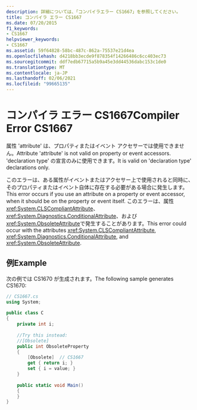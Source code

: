 ```yaml
---
description: 詳細については、「コンパイラエラー CS1667」を参照してください。
title: コンパイラ エラー CS1667
ms.date: 07/20/2015
f1_keywords:
- CS1667
helpviewer_keywords:
- CS1667
ms.assetid: 59f64828-58bc-487c-862a-75537e21d4ea
ms.openlocfilehash: d4218bb3ecde9f878354f14266486c6cc403ec73
ms.sourcegitcommit: ddf7edb67715a5b9a45e3dd44536dabc153c1de0
ms.translationtype: MT
ms.contentlocale: ja-JP
ms.lasthandoff: 02/06/2021
ms.locfileid: "99665135"
---
```

# <a name="compiler-error-cs1667"></a><span data-ttu-id="5c5a8-103">コンパイラ エラー CS1667</span><span class="sxs-lookup"><span data-stu-id="5c5a8-103">Compiler Error CS1667</span></span>

<span data-ttu-id="5c5a8-104">属性 'attribute' は、プロパティまたはイベント アクセサーでは使用できません。</span><span class="sxs-lookup"><span data-stu-id="5c5a8-104">Attribute 'attribute' is not valid on property or event accessors.</span></span> <span data-ttu-id="5c5a8-105">'declaration type' の宣言のみに使用できます。</span><span class="sxs-lookup"><span data-stu-id="5c5a8-105">It is valid on 'declaration type' declarations only.</span></span>  
  
 <span data-ttu-id="5c5a8-106">このエラーは、ある属性がイベントまたはアクセサー上で使用されると同時に、そのプロパティまたはイベント自体に存在する必要がある場合に発生します。</span><span class="sxs-lookup"><span data-stu-id="5c5a8-106">This error occurs if you use an attribute on a property or event accessor, when it should be on the property or event itself.</span></span> <span data-ttu-id="5c5a8-107">このエラーは、属性 <xref:System.CLSCompliantAttribute>、 <xref:System.Diagnostics.ConditionalAttribute>、および <xref:System.ObsoleteAttribute>で発生することがあります。</span><span class="sxs-lookup"><span data-stu-id="5c5a8-107">This error could occur with the attributes <xref:System.CLSCompliantAttribute>, <xref:System.Diagnostics.ConditionalAttribute>, and <xref:System.ObsoleteAttribute>.</span></span>  
  
## <a name="example"></a><span data-ttu-id="5c5a8-108">例</span><span class="sxs-lookup"><span data-stu-id="5c5a8-108">Example</span></span>  

 <span data-ttu-id="5c5a8-109">次の例では CS1670 が生成されます。</span><span class="sxs-lookup"><span data-stu-id="5c5a8-109">The following sample generates CS1670:</span></span>  
  
```csharp  
// CS1667.cs  
using System;  
  
public class C  
{  
    private int i;  
  
    //Try this instead:  
    //[Obsolete]  
    public int ObsoleteProperty  
    {  
        [Obsolete]  // CS1667  
        get { return i; }  
        set { i = value; }  
    }  
  
    public static void Main()  
    {  
    }  
}  
```
